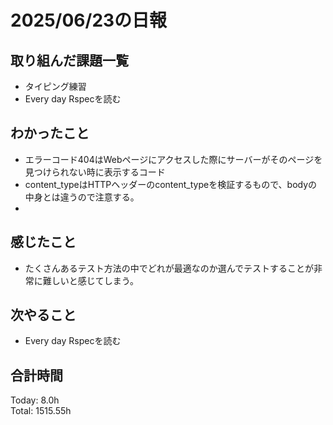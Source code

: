 # 2025/06/23の日報
## 取り組んだ課題一覧
* タイピング練習
* Every day Rspecを読む
## わかったこと 
* エラーコード404はWebページにアクセスした際にサーバーがそのページを見つけられない時に表示するコード
* content_typeはHTTPヘッダーのcontent_typeを検証するもので、bodyの中身とは違うので注意する。
*       
## 感じたこと
* たくさんあるテスト方法の中でどれが最適なのか選んでテストすることが非常に難しいと感じてしまう。
## 次やること
* Every day Rspecを読む
##  合計時間 
Today: 8.0h<br>
Total: 1515.55h
